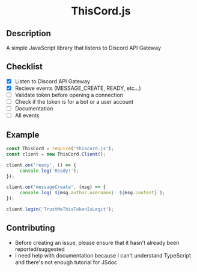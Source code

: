<h1 align="center">ThisCord.js</h1>

<h2>Description</h2>
<p>A simple JavaScript library that listens to Discord API Gateway</p>

<h2>Checklist</h2>

 - [X] Listen to Discord API Gateway
 - [X] Recieve events (MESSAGE_CREATE, READY, etc...)
 - [ ] Validate token before opening a connection
 - [ ] Check if the token is for a bot or a user account
 - [ ] Documentation
 - [ ] All events

<h2>Example</h2>

```js
const ThisCord = require('thiscord.js');
const client = new ThisCord.Client();

client.on('ready', () => {
     console.log('Ready!');
});

client.on('messageCreate', (msg) => {
     console.log(`${msg.author.username}: ${msg.content}`);
});

client.login('TrustMeThisTokenIsLegit');
```

<h2>Contributing</h2>

 - Before creating an issue, please ensure that it hasn't already been reported/suggested
 - I need help with documentation because I can't understand TypeScript and there's not enough tutorial for JSdoc <img src="https://media.discordapp.net/attachments/964840807586746368/968883140225556530/866832264490909728.webp?width=86&height=86" height="15">